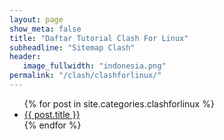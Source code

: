 ```yaml
---
layout: page
show_meta: false
title: "Daftar Tutorial Clash For Linux"
subheadline: "Sitemap Clash"
header:
   image_fullwidth: "indonesia.png"
permalink: "/clash/clashforlinux/"
---
```

<ul>
    {% for post in site.categories.clashforlinux %}
    <li><a href="{{ site.url }}{{ site.baseurl }}{{ post.url }}">{{ post.title }}</a></li>
    {% endfor %}
</ul>